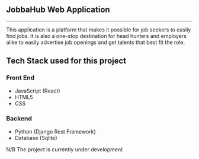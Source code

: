 ## JobbaHub Web Application
-------------------------------------------------------

This application is a platform that makes it possible for 
job seekers to easily find jobs.
It is also a one-stop destination for head hunters and employers
alike to easily advertise job openings and get talents that best 
fit the role.

## Tech Stack used for this project

### Front End

- JavaScript (React)
- HTML5
- CSS

### Backend

- Python (Django Rest Framework)
- Database (Sqlite)

N/B The project is currently under development


